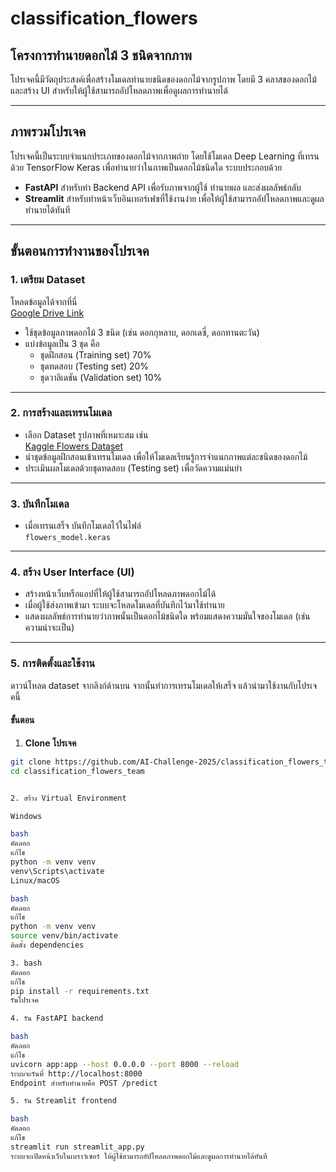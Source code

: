 # classification_flowers
## โครงการทำนายดอกไม้ 3 ชนิดจากภาพ

โปรเจคนี้มีวัตถุประสงค์เพื่อสร้างโมเดลทำนายชนิดของดอกไม้จากรูปภาพ โดยมี 3 คลาสของดอกไม้ และสร้าง UI สำหรับให้ผู้ใช้สามารถอัปโหลดภาพเพื่อดูผลการทำนายได้

---

## ภาพรวมโปรเจค

โปรเจคนี้เป็นระบบจำแนกประเภทของดอกไม้จากภาพถ่าย โดยใช้โมเดล Deep Learning ที่เทรนด้วย TensorFlow Keras เพื่อทำนายว่าในภาพเป็นดอกไม้ชนิดใด ระบบประกอบด้วย

- **FastAPI** สำหรับทำ Backend API เพื่อรับภาพจากผู้ใช้ ทำนายผล และส่งผลลัพธ์กลับ
- **Streamlit** สำหรับทำหน้าเว็บอินเทอร์เฟซที่ใช้งานง่าย เพื่อให้ผู้ใช้สามารถอัปโหลดภาพและดูผลทำนายได้ทันที

---

## ขั้นตอนการทำงานของโปรเจค

### 1. เตรียม Dataset
โหลดข้อมูลได้จากที่นี่  
[Google Drive Link](https://drive.google.com/drive/folders/19u11SVFik1lIB5f0tR2LZwg_bg_tYbJ7?usp=sharing)

- ใช้ชุดข้อมูลภาพดอกไม้ 3 ชนิด (เช่น ดอกกุหลาบ, ดอกเดซี่, ดอกทานตะวัน)
- แบ่งข้อมูลเป็น 3 ชุด คือ  
  - ชุดฝึกสอน (Training set) 70%  
  - ชุดทดสอบ (Testing set) 20%  
  - ชุดวาลิเดชัน (Validation set) 10%

---

### 2. การสร้างและเทรนโมเดล

- เลือก Dataset รูปภาพที่เหมาะสม เช่น  
  [Kaggle Flowers Dataset](https://www.kaggle.com/datasets/imsparsh/flowers-dataset)
- นำชุดข้อมูลฝึกสอนเข้าเทรนโมเดล เพื่อให้โมเดลเรียนรู้การจำแนกภาพแต่ละชนิดของดอกไม้
- ประเมินผลโมเดลด้วยชุดทดสอบ (Testing set) เพื่อวัดความแม่นยำ

---

### 3. บันทึกโมเดล

- เมื่อเทรนเสร็จ บันทึกโมเดลไว้ในไฟล์  
  `flowers_model.keras`

---

### 4. สร้าง User Interface (UI)

- สร้างหน้าเว็บหรือแอปที่ให้ผู้ใช้สามารถอัปโหลดภาพดอกไม้ได้
- เมื่อผู้ใช้ส่งภาพเข้ามา ระบบจะโหลดโมเดลที่บันทึกไว้มาใช้ทำนาย
- แสดงผลลัพธ์การทำนายว่าภาพนั้นเป็นดอกไม้ชนิดใด พร้อมแสดงความมั่นใจของโมเดล (เช่น ความน่าจะเป็น)

---

### 5. การติดตั้งและใช้งาน

ดาวน์โหลด dataset จากลิงก์ด้านบน จากนั้นทำการเทรนโมเดลให้เสร็จ แล้วนำมาใช้งานกับโปรเจคนี้

#### ขั้นตอน

1. **Clone โปรเจค**

```bash
git clone https://github.com/AI-Challenge-2025/classification_flowers_team.git
cd classification_flowers_team


2. สร้าง Virtual Environment

Windows

bash
คัดลอก
แก้ไข
python -m venv venv
venv\Scripts\activate
Linux/macOS

bash
คัดลอก
แก้ไข
python -m venv venv
source venv/bin/activate
ติดตั้ง dependencies

3. bash
คัดลอก
แก้ไข
pip install -r requirements.txt
รันโปรเจค

4. รัน FastAPI backend

bash
คัดลอก
แก้ไข
uvicorn app:app --host 0.0.0.0 --port 8000 --reload
ระบบจะรันที่ http://localhost:8000
Endpoint สำหรับทำนายคือ POST /predict

5. รัน Streamlit frontend

bash
คัดลอก
แก้ไข
streamlit run streamlit_app.py
ระบบจะเปิดหน้าเว็บในเบราว์เซอร์ ให้ผู้ใช้สามารถอัปโหลดภาพดอกไม้และดูผลการทำนายได้ทันที
